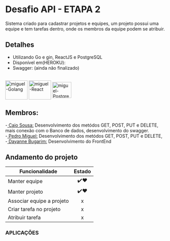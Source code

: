   # Desafio API -  ETAPA 2
  
Sistema criado para cadastrar projetos e equipes, um projeto possui uma equipe e tem tarefas dentro, onde os membros
da equipe podem se atribuir.

## Detalhes

- Utilizando Go e gin, ReactJS e PostgreSQL
- Disponível em(HEROKU): 
- Swagger: (ainda não finalizado)
<div style="display: inline_block"><br>
<img align="center" alt="miguel-Golang" height="60" width="70" src="https://cdn.jsdelivr.net/gh/devicons/devicon/icons/go/go-original-wordmark.svg" />
<img align="center" alt="miguel-React" height="60" width="70"  src="https://cdn.jsdelivr.net/gh/devicons/devicon/icons/react/react-original-wordmark.svg" />
<img align="center" alt="miguel-PostgreSQL" height="50" width="60" src="https://cdn.jsdelivr.net/gh/devicons/devicon/icons/postgresql/postgresql-original.svg" />
          
</div>


## Membros:
<div>-<a href="https://github.com/caiosousaf"> Caio Sousa:</a>  Desenvolvimento dos metódos GET, POST, PUT e DELETE, mais conexão com o Banco de dados, desenvolvimento do swagger.</div>
<div>-<a href="https://github.com/PedroMiguel7"> Pedro Miguel:</a>  Desenvolvimento dos metódos GET, POST, PUT e DELETE, </div> 
<div>-<a href="https://github.com/dayannebugarim"> Dayanne Bugarim:</a> Desenvolvimento do FrontEnd</div>


## Andamento do projeto

| Funcionalidade         | Estado |
| ------------- |:-------------:|
| Manter equipe      | ✔️❤️ |
| Manter projeto      | ✔️❤️ |
| Associar equipe a projeto | x | 
| Criar tarefa no projeto | x | 
| Atribuir tarefa | x | 

### APLICAÇÕES
